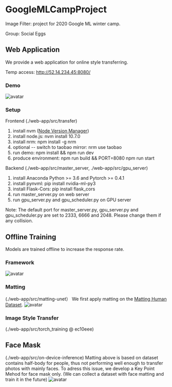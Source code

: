 # GoogleMLCampProject
Image Filter: project for 2020 Google ML winter camp.

Group: Social Eggs

## Web Application 
We provide a web application for online style transferring.

Temp access: http://52.14.234.45:8080/

### Demo
![avatar](http://baidu.com/pic/doge.png)

### Setup
Frontend 
(./web-app/src/transfer)
1. install nvm ([Node Version Manager](https://github.com/nvm-sh/nvm))
2. install node.js: nvm install 10.7.0
3. install nrm: npm install -g nrm
4. optional -- switch to taobao mirror: nrm use taobao
4. run demo: npm install && npm run dev
5. produce environment: npm run build && PORT=8080 npm run start

Backend 
(./web-app/src/master_server, ./web-app/src/gpu_server)
1. install Anaconda Python >= 3.6 and Pytorch >= 0.4.1
2. install pynvml: pip install nvidia-ml-py3
3. install Flask-Cors: pip install flask_cors
4. run master_server.py on web server
5. run gpu_server.py and gpu_scheduler.py on GPU server

Note: The default port for master_server.py, gpu_server.py and gpu_scheduler.py are set to 2333, 6666 and 2048. Please change them if any collision.

## Offline Training
Models are trained offline to increase the response rate.

### Framework
![avatar](http://baidu.com/pic/doge.png)

### Matting 
(./web-app/src/matting-unet）
We first apply matting on the [Matting Human Dataset](https://www.kaggle.com/laurentmih/aisegmentcom-matting-human-datasets).
![avatar](http://baidu.com/pic/doge.png)

### Image Style Transfer 
(./web-app/src/torch_training @ ec10eee)

## Face Mask 
(./web-app/src/on-device-inference)
Matting above is based on dataset contains half-body for people, thus not performing well enough to transfer photos with mainly faces. 
To adress this issue, we develop a Key Point Mehod for face mask only. (We can collect a dataset with face matting and train it in the future)
![avatar](http://baidu.com/pic/doge.png)
